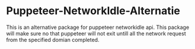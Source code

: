 # Puppeteer-NetworkIdle-Alternatie
This is an alternative package for puppeteer networkidle api.
This package will make sure no that puppeteer will not exit untill all the network request from the specified domian completed.